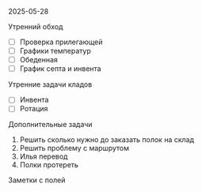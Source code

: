 2025-05-28


Утренний обход

- [ ] Проверка прилегающей
- [ ] Графики температур
- [ ] Обеденная
- [ ] График септа и инвента

Утренние задачи кладов
- [ ] Инвента
- [ ] Ротация

Дополнительные задачи

1. Решить сколько нужно до заказать полок на склад
2. Решить проблему с маршрутом 
3. Илья перевод
4. Полки протереть

Заметки с полей

  
